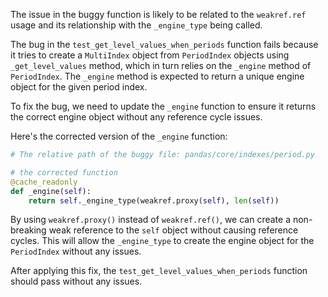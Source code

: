 The issue in the buggy function is likely to be related to the `weakref.ref` usage and its relationship with the `_engine_type` being called. 

The bug in the `test_get_level_values_when_periods` function fails because it tries to create a `MultiIndex` object from `PeriodIndex` objects using `_get_level_values` method, which in turn relies on the `_engine` method of `PeriodIndex`. The `_engine` method is expected to return a unique engine object for the given period index.

To fix the bug, we need to update the `_engine` function to ensure it returns the correct engine object without any reference cycle issues.

Here's the corrected version of the `_engine` function:

```python
# The relative path of the buggy file: pandas/core/indexes/period.py

# the corrected function
@cache_readonly
def _engine(self):
    return self._engine_type(weakref.proxy(self), len(self))
```

By using `weakref.proxy()` instead of `weakref.ref()`, we can create a non-breaking weak reference to the `self` object without causing reference cycles. This will allow the `_engine_type` to create the engine object for the `PeriodIndex` without any issues.

After applying this fix, the `test_get_level_values_when_periods` function should pass without any issues.